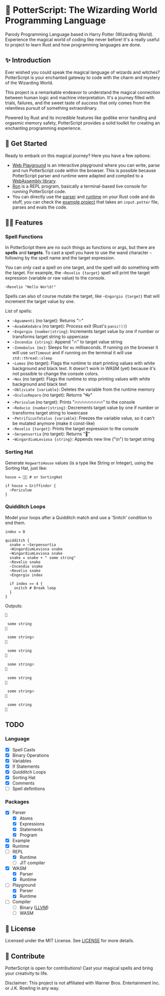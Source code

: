 # 🧙 PotterScript: The Wizarding World Programming Language

Parody Programming Language based in Harry Potter (Wizarding World). Experience the magical world of coding like never before! It's a really useful to project to learn Rust and how programming languages are done.

## ✨ Introduction

Ever wished you could speak the magical language of wizards and witches? PotterScript is your enchanted gateway to code with the charm and mystery of the Wizarding World.

This project is a remarkable endeavor to understand the magical connection between human logic and machine interpretation. It's a journey filled with trials, failures, and the sweet taste of success that only comes from the relentless pursuit of something extraordinary.

Powered by Rust and its incredible features like godlike error handling and orgasmic memory safety, PotterScript provides a solid toolkit for creating an enchanting programming experience.

## 🚀 Get Started

Ready to embark on this magical journey? Here you have a few options:

- [Web Playground](https://potterscript.fmiras.com) is an interactive playground where you can write, parse and run PotterScript code within the browser. This is possible because PotterScript parser and runtime were adapted and compiled to a [WebAssembly library](wasm).
- [Ron](ron) is a REPL program, basically a terminal-based live console for running PotterScript code.
- You can directly use the [parser](parser) and [runtime](runtime) on your Rust code and do stuff, you can check the [example project](example) that takes an `input.potter` file, parses and evals the code.

## 🧙‍♂️ Features

### Spell Functions

In PotterScript there are no such things as functions or args, but there are **spells** and **targets**. To cast a spell you have to use the wand character `~` following by the spell name and the target expression.

You can only cast a spell on one target, and the spell will do something with the target. For example, the `~Revelio {target}` spell will print the target expression (variable or raw value) to the console.

```potter
~Revelio "Hello World!"
```

Spells can also of course mutate the target, like `~Engorgio {target}` that will increment the target value by one.

<!--     Aguamenti,
    AvadaKedabra,
    Engorgio,
    Incendio,
    Inmobolus,
    Lumos,
    Nox,
    Obliviate,
    OculusReparo,
    Periculum,
    Reducio,
    PetrificusTotalus,
    Revelio,
    Serpensortia,
    WingardiumLeviosa,
 -->

List of spells:

- `~Aguamenti` (no target): Returns "💦"
- `~AvadaKedabra` (no target): Process exit (Rust's `panic!()`)
- `~Engorgio {number|string}`: Increments target value by one if number or transforms target string to uppercase
- `~Incendio {string}`: Append "🔥" to target value string
- `~Inmobolus {ms}`: Sleeps for `ms` milliseconds. If running on the browser it will use `setTimeout` and if running on the terminal it will use `std::thread::sleep`
- `~Lumos` (no target): Flags the runtime to start printing values with white background and black text. It doesn't work in WASM (yet) because it's not possible to change the console colors.
- `~Nox` (no target): Flags the runtime to stop printing values with white background and black text
- `~Obliviate {variable}`: Deletes the variable from the runtime memory
- `~OculusReparo` (no target): Returns "👓"
- `~Periculum` (no target): Prints "🔥🔥🔥🔥🔥🔥🔥🔥🔥" to the console
- `~Reducio {number|string}`: Decrements target value by one if number or transforms target string to lowercase
- `~PetrificusTotalus {variable}`: Freezes the variable value, so it can't be mutated anymore (make it const-like)
- `~Revelio {target}`: Prints the target expression to the console
- `~Serpensortia` (no target): Returns "🐍"
- `~WingardiumLeviosa {string}`: Appends new line ("\n") to target string

### Sorting Hat

Generate `HogwartsHouse` values (is a type like String or Integer), using the Sorting Hat, just like:

```potter
house = 🎩✨ # or SortingHat

if house = Griffindor {
  ~Periculum
}
```

### Quidditch Loops

Model your loops after a Quidditch match and use a 'Snitch' condition to end them.

```potter
index = 0

quidditch {
  snake = ~Serpensortia
  ~WingardiumLeviosa snake
  ~WingardiumLeviosa snake
  snake = snake + " some string"
  ~Revelio snake
  ~Incendio snake
  ~Revelio snake
  ~Engorgio index

  if index == 4 {
    snitch # Break loop
  }
}
```

Outputs:

```bash
🐍

 some string
🐍

 some string🔥
🐍

 some string
🐍

 some string🔥
🐍

 some string
🐍

 some string🔥
🐍

 some string
🐍
```

## TODO

### Language

- [x] Spell Casts
- [x] Binary Operations
- [x] Variables
- [x] If Statements
- [x] Quidditch Loops
- [x] Sorting Hat
- [x] Comments
- [ ] Spell definitions

### Packages

- [x] Parser
  - [x] Atoms
  - [x] Expressions
  - [x] Statements
  - [x] Program
- [x] Example
- [x] Runtime
- [ ] REPL
  - [x] Runtime
  - [ ] JIT compiler
- [x] WASM
  - [x] Parser
  - [x] Runtime
- [ ] Playground
  - [x] Parser
  - [x] Runtime
- [ ] Compiler
  - [ ] Binary ([LLVM](https://llvm.org))
  - [ ] WASM

## 📜 License

Licensed under the MIT License. See [LICENSE](LICENSE.md) for more details.

## 🌟 Contribute

PotterScript is open for contributions! Cast your magical spells and bring your creativity to life.

Disclaimer: This project is not affiliated with Warner Bros. Entertainment Inc. or J.K. Rowling in any way.
